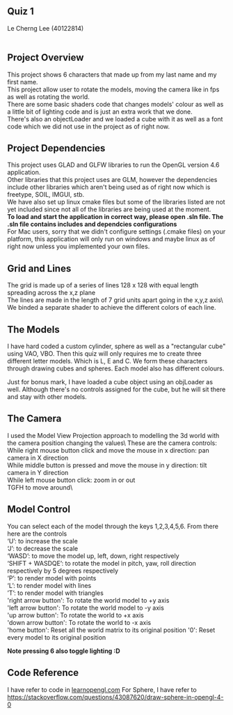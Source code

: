 ## Quiz 1
Le Cherng Lee (40122814)<br />
<br />

## Project Overview
This project shows 6 characters that made up from my last name and my first name.<br /> This project allow user to rotate the models, moving the camera like in fps as well as rotating the world.<br /> There are some basic shaders code that changes models' colour as well as a little bit of lighting code and is just an extra work that we done.<br /> There's also an objectLoader and we loaded a cube with it as well as a font code which we did not use in the project as of right now. <br />

## Project Dependencies
This project uses GLAD and GLFW libraries to run the OpenGL version 4.6 application.<br />
Other libraries that this project uses are GLM, however the dependencies include other libraries which aren't being used as of right now which is freetype, SOIL, IMGUI, stb. <br />
We have also set up linux cmake files but some of the libraries listed are not yet included since not all of the libraries are being used at the moment. <br /> 
**To load and start the application in correct way, please open .sln file. The .sln file contains includes and dependcies configurations** <br />
For Mac users, sorry that we didn't configure settings (.cmake files) on your platform, this application will only run on windows and maybe linux as of right now unless you implemented your own files.

## Grid and Lines
The grid is made up of a series of lines 128 x 128 with equal length spreading across the x,z plane\
The lines are made in the length of 7 grid units apart going in the x,y,z axis\ We binded a separate shader to achieve the different colors of each line.

## The Models
I have hard coded a custom cylinder, sphere as well as a "rectangular cube" using VAO, VBO. Then this quiz will only requires me to create three different letter models. Which is L, E and C. We form these characters through drawing cubes and spheres. Each model also has different colours. <br/>

Just for bonus mark, I have loaded a cube object using an objLoader as well. Although there's no controls assigned for the cube, but he will sit there and stay with other models.  

## The Camera
I used the Model View Projection approach to modelling the 3d world with the camera position changing the values\ These are the camera controls:\
While right mouse button click and move the mouse in x direction: pan camera in X direction\
While middle button is pressed and move the mouse in y direction: tilt camera in Y direction\
While left mouse button click: zoom in or out\
TGFH to move around\

## Model Control
You can select each of the model through the keys 1,2,3,4,5,6. From there here are the controls\
‘U’: to increase the scale\
‘J’: to decrease the scale\
‘WASD’: to move the model up, left, down, right respectively\
‘SHIFT + WASDQE’: to rotate the model in pitch, yaw, roll direction respectively by 5 degrees respectively\
‘P’: to render model with points\
‘L’: to render model with lines\
’T’: to render model with triangles\
'right arrow button': To rotate the world model to +y axis\
'left arrow button': To rotate the world model to -y axis\
'up arrow button': To rotate the world to +x axis\
'down arrow button': To rotate the world to -x axis\
'home button': Reset all the world matrix to its original position
'0': Reset every model to its original position

**Note pressing 6 also toggle lighting :D**

## Code Reference
I have refer to code in [learnopengl.com](learnopengl.com)
For Sphere, I have refer to https://stackoverflow.com/questions/43087620/draw-sphere-in-opengl-4-0
